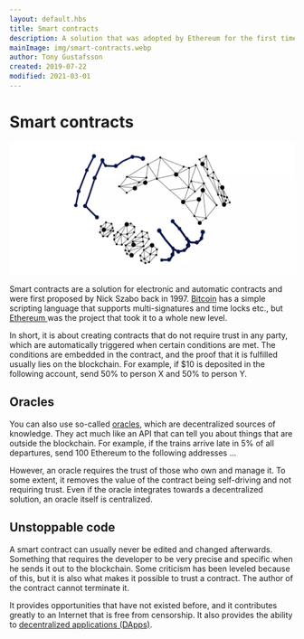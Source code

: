 ```yaml
---
layout: default.hbs
title: Smart contracts
description: A solution that was adopted by Ethereum for the first time and involves laying if / then rules on the blockchain. For example, if $10 is deposited in the following account, send 50% to person X and 50% to person Y.
mainImage: img/smart-contracts.webp
author: Tony Gustafsson
created: 2019-07-22
modified: 2021-03-01
---
```


# Smart contracts

![Smart contracts](../img/smart-contracts.webp 'Smart contracts')

Smart contracts are a solution for electronic and automatic contracts and were first proposed by Nick Szabo back in 1997. [Bitcoin](/cryptocurrencies/bitcoin.html) has a simple scripting language that supports multi-signatures and time locks etc., but [Ethereum ](/cryptocurrencies/ethereum.html) was the project that took it to a whole new level.

In short, it is about creating contracts that do not require trust in any party, which are automatically triggered when certain conditions are met. The conditions are embedded in the contract, and the proof that it is fulfilled usually lies on the blockchain. For example, if $10 is deposited in the following account, send 50% to person X and 50% to person Y.

## Oracles

You can also use so-called [oracles](/technology/oracles.html), which are decentralized sources of knowledge. They act much like an API that can tell you about things that are outside the blockchain. For example, if the trains arrive late in 5% of all departures, send 100 Ethereum to the following addresses ...

However, an oracle requires the trust of those who own and manage it. To some extent, it removes the value of the contract being self-driving and not requiring trust. Even if the oracle integrates towards a decentralized solution, an oracle itself is centralized.

## Unstoppable code

A smart contract can usually never be edited and changed afterwards. Something that requires the developer to be very precise and specific when he sends it out to the blockchain. Some criticism has been leveled because of this, but it is also what makes it possible to trust a contract. The author of the contract cannot terminate it.

It provides opportunities that have not existed before, and it contributes greatly to an Internet that is free from censorship. It also provides the ability to [decentralized applications (DApps)](/technology/decentralized-applications.html).
